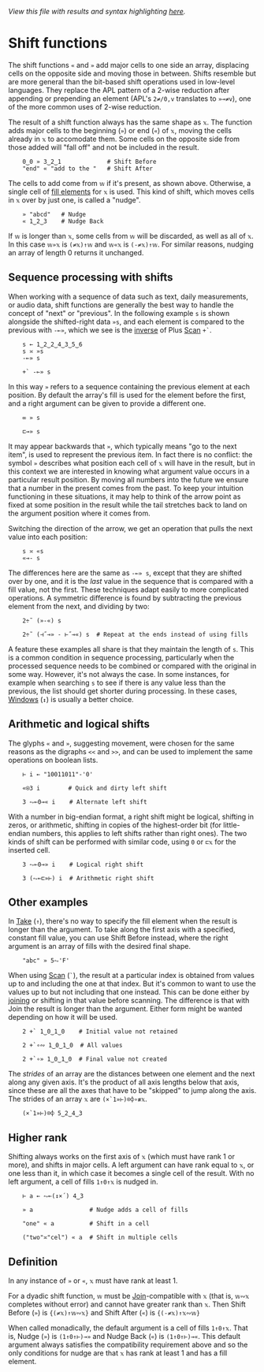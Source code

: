 *View this file with results and syntax highlighting [here](https://mlochbaum.github.io/BQN/doc/shift.html).*

# Shift functions

The shift functions `«` and `»` add major cells to one side an array, displacing cells on the opposite side and moving those in between. Shifts resemble but are more general than the bit-based shift operations used in low-level languages. They replace the APL pattern of a 2-wise reduction after appending or prepending an element (APL's `2≠/0,v` translates to `»⊸≠v`), one of the more common uses of 2-wise reduction.

The result of a shift function always has the same shape as `𝕩`. The function adds major cells to the beginning (`»`) or end (`«`) of `𝕩`, moving the cells already in `𝕩` to accomodate them. Some cells on the opposite side from those added will "fall off" and not be included in the result.

        0‿0 » 3‿2‿1             # Shift Before
        "end" « "add to the "   # Shift After

The cells to add come from `𝕨` if it's present, as shown above. Otherwise, a single cell of [fill elements](fill.md) for `𝕩` is used. This kind of shift, which moves cells in `𝕩` over by just one, is called a "nudge".

        » "abcd"   # Nudge
        « 1‿2‿3    # Nudge Back

If `𝕨` is longer than `𝕩`, some cells from `𝕨` will be discarded, as well as all of `𝕩`. In this case `𝕨»𝕩` is `(≠𝕩)↑𝕨` and `𝕨«𝕩` is `(-≠𝕩)↑𝕨`. For similar reasons, nudging an array of length 0 returns it unchanged.

## Sequence processing with shifts

When working with a sequence of data such as text, daily measurements, or audio data, shift functions are generally the best way to handle the concept of "next" or "previous". In the following example `s` is shown alongside the shifted-right data `»s`, and each element is compared to the previous with `-⟜»`, which we see is the [inverse](undo.md) of Plus [Scan](scan.md) `` +` ``.

        s ← 1‿2‿2‿4‿3‿5‿6
        s ≍ »s
        -⟜» s

        +` -⟜» s

In this way `»` refers to a sequence containing the previous element at each position. By default the array's fill is used for the element before the first, and a right argument can be given to provide a different one.

        ∞ » s

        ⊏⊸» s

It may appear backwards that `»`, which typically means "go to the next item", is used to represent the previous item. In fact there is no conflict: the symbol `»` describes what position each cell of `𝕩` will have in the result, but in this context we are interested in knowing what argument value occurs in a particular result position. By moving all numbers into the future we ensure that a number in the present comes from the past. To keep your intuition functioning in these situations, it may help to think of the arrow point as fixed at some position in the result while the tail stretches back to land on the argument position where it comes from.

Switching the direction of the arrow, we get an operation that pulls the next value into each position:

        s ≍ «s
        «⊸- s

The differences here are the same as `-⟜» s`, except that they are shifted over by one, and it is the *last* value in the sequence that is compared with a fill value, not the first. These techniques adapt easily to more complicated operations. A symmetric difference is found by subtracting the previous element from the next, and dividing by two:

        2÷˜ (»-«) s

        2÷˜ (⊣˝⊸» - ⊢˝⊸«) s  # Repeat at the ends instead of using fills

A feature these examples all share is that they maintain the length of `s`. This is a common condition in sequence processing, particularly when the processed sequence needs to be combined or compared with the original in some way. However, it's not always the case. In some instances, for example when searching `s` to see if there is any value less than the previous, the list should get shorter during processing. In these cases, [Windows](windows.md) (`↕`) is usually a better choice.

## Arithmetic and logical shifts

The glyphs `«` and `»`, suggesting movement, were chosen for the same reasons as the digraphs `<<` and `>>`, and can be used to implement the same operations on boolean lists.

        ⊢ i ← "10011011"-'0'

        «⍟3 i        # Quick and dirty left shift

        3 ⥊⟜0⊸« i    # Alternate left shift

With a number in big-endian format, a right shift might be logical, shifting in zeros, or arithmetic, shifting in copies of the highest-order bit (for little-endian numbers, this applies to left shifts rather than right ones). The two kinds of shift can be performed with similar code, using `0` or `⊏𝕩` for the inserted cell.

        3 ⥊⟜0⊸» i    # Logical right shift

        3 (⥊⟜⊏»⊢) i  # Arithmetic right shift

## Other examples

In [Take](take.md) (`↑`), there's no way to specify the fill element when the result is longer than the argument. To take along the first axis with a specified, constant fill value, you can use Shift Before instead, where the right argument is an array of fills with the desired final shape.

        "abc" » 5⥊'F'

When using [Scan](scan.md) (`` ` ``), the result at a particular index is obtained from values up to and including the one at that index. But it's common to want to use the values up to but not including that one instead. This can be done either by [joining](join.md#join-to) or shifting in that value before scanning. The difference is that with Join the result is longer than the argument. Either form might be wanted depending on how it will be used.

        2 +` 1‿0‿1‿0    # Initial value not retained

        2 +`∘∾ 1‿0‿1‿0  # All values

        2 +`∘» 1‿0‿1‿0  # Final value not created

The *strides* of an array are the distances between one element and the next along any given axis. It's the product of all axis lengths below that axis, since these are all the axes that have to be "skipped" to jump along the axis. The strides of an array `𝕩` are `` (×`1»⊢)⌾⌽∘≢𝕩 ``.

        (×`1»⊢)⌾⌽ 5‿2‿4‿3

## Higher rank

Shifting always works on the first axis of `𝕩` (which must have rank 1 or more), and shifts in major cells. A left argument can have rank equal to `𝕩`, or one less than it, in which case it becomes a single cell of the result. With no left argument, a cell of fills `1↑0↑𝕩` is nudged in.

        ⊢ a ← ⥊⟜(↕×´) 4‿3

        » a                # Nudge adds a cell of fills

        "one" « a          # Shift in a cell

        ("two"≍"cel") « a  # Shift in multiple cells

## Definition

In any instance of `»` or `«`, `𝕩` must have rank at least 1.

For a dyadic shift function, `𝕨` must be [Join](join.md#join-to)-compatible with `𝕩` (that is, `𝕨∾𝕩` completes without error) and cannot have greater rank than `𝕩`. Then Shift Before (`»`) is `{(≠𝕩)↑𝕨∾𝕩}` and Shift After (`«`) is `{(-≠𝕩)↑𝕩∾𝕨}`

When called monadically, the default argument is a cell of fills `1↑0↑𝕩`. That is, Nudge (`»`) is `(1↑0↑⊢)⊸»` and Nudge Back (`«`) is `(1↑0↑⊢)⊸«`. This default argument always satisfies the compatibility requirement above and so the only conditions for nudge are that `𝕩` has rank at least 1 and has a fill element.
